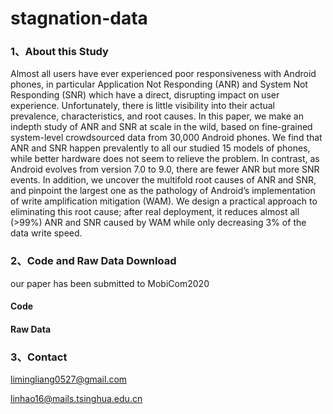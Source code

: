 # stagnation-data
### 1、About this Study

Almost all users have ever experienced poor responsiveness with Android phones, in particular Application Not Responding (ANR) and System Not Responding (SNR) which have a direct, disrupting impact on user experience. Unfortunately, there is little visibility into their actual prevalence, characteristics, and root causes. In this paper, we make an indepth study of ANR and SNR at scale in the wild, based on fine-grained system-level crowdsourced data from 30,000 Android phones. We find that ANR and SNR happen prevalently to all our studied 15 models of phones, while better hardware does not seem to relieve the problem. In contrast, as Android evolves from version 7.0 to 9.0, there are fewer ANR but more SNR events. In addition, we uncover the multifold root causes of ANR and SNR, and pinpoint the largest one as the pathology of Android’s implementation of write amplification mitigation (WAM). We design a practical
approach to eliminating this root cause; after real deployment, it reduces almost all (>99%) ANR and SNR caused by WAM while only decreasing 3% of the data write speed.

### 2、Code and Raw Data Download

our paper has been submitted to MobiCom2020

#### Code

#### Raw Data

### 3、Contact

limingliang0527@gmail.com

linhao16@mails.tsinghua.edu.cn
